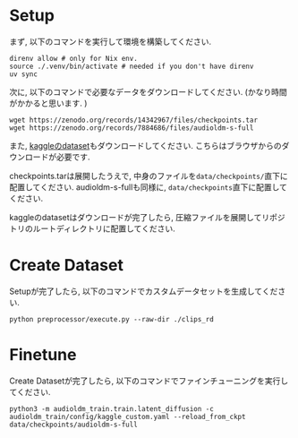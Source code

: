 # Setup
まず, 以下のコマンドを実行して環境を構築してください.
```shell
direnv allow # only for Nix env.
source ./.venv/bin/activate # needed if you don't have direnv
uv sync
```

次に, 以下のコマンドで必要なデータをダウンロードしてください. (かなり時間がかかると思います. )
```
wget https://zenodo.org/records/14342967/files/checkpoints.tar
wget https://zenodo.org/records/7884686/files/audioldm-s-full
```
また, [kaggleのdataset](https://www.kaggle.com/datasets/mashijie/eating-sound-collection)もダウンロードしてください. こちらはブラウザからのダウンロードが必要です.

checkpoints.tarは展開したうえで, 中身のファイルを`data/checkpoints/`直下に配置してください. audioldm-s-fullも同様に, `data/checkpoints`直下に配置してください.

kaggleのdatasetはダウンロードが完了したら, 圧縮ファイルを展開してリポジトリのルートディレクトリに配置してください.

# Create Dataset
Setupが完了したら, 以下のコマンドでカスタムデータセットを生成してください.
```shell
python preprocessor/execute.py --raw-dir ./clips_rd
```

# Finetune
Create Datasetが完了したら, 以下のコマンドでファインチューニングを実行してください.
```
python3 -m audioldm_train.train.latent_diffusion -c audioldm_train/config/kaggle_custom.yaml --reload_from_ckpt data/checkpoints/audioldm-s-full
```
